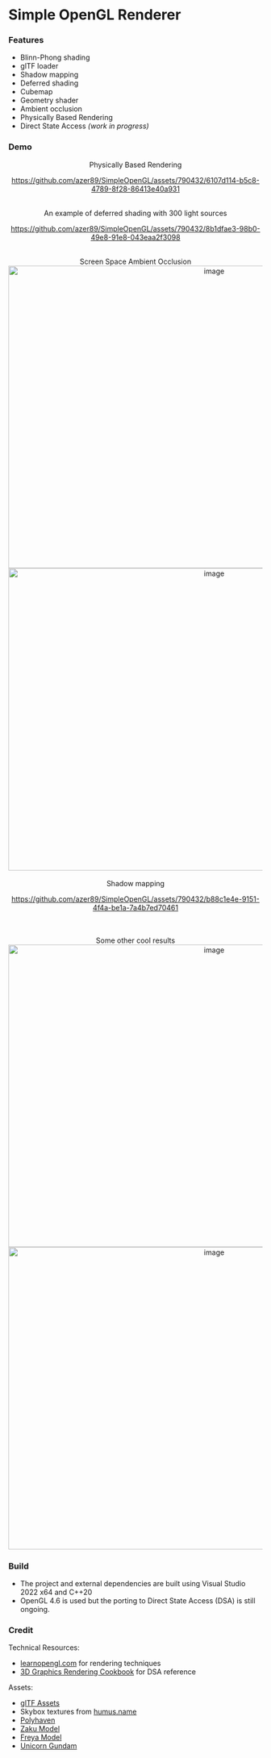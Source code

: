 # Simple OpenGL Renderer

### Features
* Blinn-Phong shading
* glTF loader
* Shadow mapping
* Deferred shading
* Cubemap
* Geometry shader
* Ambient occlusion
* Physically Based Rendering
* Direct State Access <em>(work in progress)</em>

### Demo
<div align="center">
Physically Based Rendering
<br/>



https://github.com/azer89/SimpleOpenGL/assets/790432/6107d114-b5c8-4789-8f28-86413e40a931




<br/>
An example of deferred shading with 300 light sources

https://github.com/azer89/SimpleOpenGL/assets/790432/8b1dfae3-98b0-49e8-91e8-043eaa2f3098

<br/>
Screen Space Ambient Occlusion

<img width="800" height="600" alt="image" src="https://github.com/azer89/SimpleOpenGL/assets/790432/a5a9ae9e-a544-469c-b159-90a3bd94ca25">

<img width="800" height="600" alt="image" src="https://github.com/azer89/SimpleOpenGL/assets/790432/a801c747-985a-429b-a087-8e5fc304a95f">




<br/>
<br/>
Shadow mapping



https://github.com/azer89/SimpleOpenGL/assets/790432/b88c1e4e-9151-4f4a-be1a-7a4b7ed70461




<br/>
<br/>
Some other cool results

<br/>
<img width="800" height="600" alt="image" src="https://github.com/azer89/SimpleOpenGL/assets/790432/9d3efcf9-bea8-4562-a200-db6ace329e85">

<img width="800" height="600" alt="image" src="https://github.com/azer89/SimpleOpenGL/assets/790432/bab88bd1-6a79-4218-b553-32599bed920b">

<!--<img width="400" height="300" alt="PBR" src="https://github.com/azer89/SimpleOpenGL/assets/790432/d4c44a9b-ee31-40cb-94ec-15010058768d">

<img width="400" height="300" alt="PBR" src="https://github.com/azer89/SimpleOpenGL/assets/790432/d9b9ea15-20c3-46c1-8169-9a4599501179">

<img width="400" height="300" alt="PBR" src="https://github.com/azer89/SimpleOpenGL/assets/790432/2205127f-b56c-4b49-a4d9-ea9b1d1b7c52">

<img width="400" height="300" alt="Deferred Shading" src="https://github.com/azer89/SimpleOpenGL/assets/790432/1c01a0ad-c3c3-4374-bc8e-9bd71313e499">

<img width="400" height="300" alt="Skybox" src="https://github.com/azer89/SimpleOpenGL/assets/790432/ae47eeea-0464-442c-85f2-d3223554585a">-->



</div>

### Build
* The project and external dependencies are built using Visual Studio 2022 x64 and C++20
* OpenGL 4.6 is used but the porting to Direct State Access (DSA) is still ongoing.

### Credit
Technical Resources:
* [learnopengl.com](https://learnopengl.com/) for rendering techniques
* [3D Graphics Rendering Cookbook](https://github.com/PacktPublishing/3D-Graphics-Rendering-Cookbook) for DSA reference

Assets:
* [glTF Assets](https://github.com/KhronosGroup/glTF-Sample-Assets)
* Skybox textures from [humus.name](https://www.humus.name/index.php?page=Textures)
* [Polyhaven](https://polyhaven.com/)
* [Zaku Model](https://sketchfab.com/3d-models/zaku-ii-730a08b171aa4ac0a43131752150acfb)
* [Freya Model](https://sketchfab.com/3d-models/freya-crescent-6d8eae57c17f4a81a23301ee0afda8cf)
* [Unicorn Gundam](https://sketchfab.com/3d-models/gundam-unicorn-1410ff9dd1c94807a00b8a0936170196)






